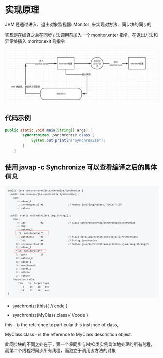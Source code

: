 # 实现原理
JVM 是通过进入、退出对象监视器( Monitor )来实现对方法、同步块的同步的

实现是在编译之后在同步方法调用前加入一个 monitor.enter 指令，在退出方法和异常处插入 monitor.exit 的指令

![](/assets/monitor.jpg)


## 代码示例
```java
public static void main(String[] args) {
        synchronized (Synchronize.class){
            System.out.println("Synchronize");
        }
    }
```

## 使用 javap -c Synchronize 可以查看编译之后的具体信息
![](/assets/monitor_comp.png)




- synchronize(this){ // code } 

- synchronize(MyClass.class){ //code }

this - is the reference to particular this instance of class,

MyClass.class - is the reference to MyClass description object.

此同步块的不同之处在于，第一个将同步与MyC类实例具体地处理的所有线程， 而第二个线程将同步所有线程，而独立于调用该方法的对象

